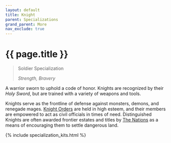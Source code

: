 ```yaml
---
layout: default
title: Knight
parent: Specializations
grand_parent: More
nav_exclude: true
---
```


# {{ page.title }}

> Soldier Specialization
>
> _Strength, Bravery_

A warrior sworn to uphold a code of honor. Knights are recognized by their _Holy Sword_, but are trained with a variety of weapons and tools.

Knights serve as the frontline of defense against monsters, demons, and renegade mages. [Knight Orders](../the_world.html) are held in high esteem, and their members are empowered to act as civil officials in times of need. Distinguished Knights are often awarded frontier estates and titles by [The Nations](../the_world.html) as a means of encouraging them to settle dangerous land.

{% include specialization_kits.html %}
